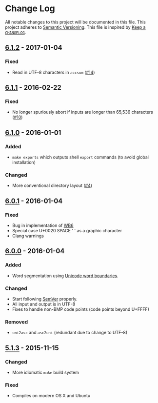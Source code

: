 # Change Log
All notable changes to this project will be documented in this file.
This project adheres to [Semantic Versioning](http://semver.org/).
This file is inspired by [Keep a `CHANGELOG`](http://keepachangelog.com/).

## [6.1.2] - 2017-01-04
### Fixed
- Read in UTF-8 characters in `accsum` ([#14])

## [6.1.1] - 2016-02-22
### Fixed
- No longer spuriously abort if inputs are longer than 65,536 characters ([#10])

## [6.1.0] - 2016-01-01
### Added
- `make exports` which outputs shell `export` commands (to avoid global installation)

### Changed
- More conventional directory layout ([#4])

## [6.0.1] - 2016-01-04
### Fixed
- Bug in implementation of [WB6](http://unicode.org/reports/tr29/#WB6)
- Special case U+0020 SPACE ' ' as a graphic character
- Clang warnings

## [6.0.0] - 2016-01-04
### Added
- Word segmentation using [Unicode word boundaries](http://unicode.org/reports/tr29/#Word_Boundaries).

### Changed
- Start following [SemVer](http://semver.org) properly.
- All input and output is in UTF-8
- Fixes to handle non-BMP code points (code points beyond U+FFFF)

### Removed
- `uni2asc` and `asc2uni` (redundant due to change to UTF-8)

## [5.1.3] - 2015-11-15
### Changed
- More idiomatic `make` build system

### Fixed
- Compiles on modern OS X and Ubuntu

[Unreleased]: https://github.com/eddieantonio/isri-ocr-evaluation-tools/compare/v6.1.2...HEAD
[6.1.2]: https://github.com/eddieantonio/isri-ocr-evaluation-tools/compare/v6.1.1...v6.1.2
[6.1.1]: https://github.com/eddieantonio/isri-ocr-evaluation-tools/compare/v6.1.0...v6.1.1
[6.1.0]: https://github.com/eddieantonio/isri-ocr-evaluation-tools/compare/v6.0.1...v6.1.0
[6.0.1]: https://github.com/eddieantonio/isri-ocr-evaluation-tools/compare/v6.0.0...v6.0.1
[6.0.0]: https://github.com/eddieantonio/isri-ocr-evaluation-tools/compare/v5.1.3...v6.0.0
[5.1.3]: https://github.com/eddieantonio/isri-ocr-evaluation-tools/compare/v5.1.0...v5.1.3

[#4]: https://github.com/eddieantonio/isri-ocr-evaluation-tools/issues/4
[#10]: https://github.com/eddieantonio/isri-ocr-evaluation-tools/issues/10
[#14]: https://github.com/eddieantonio/isri-ocr-evaluation-tools/issues/14
